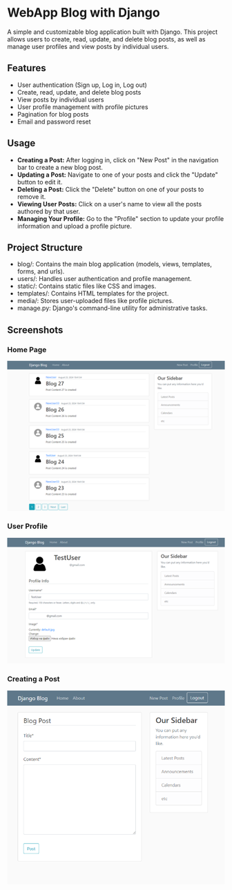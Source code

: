 # WebApp Blog with Django
A simple and customizable blog application built with Django. This project allows users to create, read, update, and delete blog posts, as well as manage user profiles and view posts by individual users.
## Features

- User authentication (Sign up, Log in, Log out)
- Create, read, update, and delete blog posts
- View posts by individual users
- User profile management with profile pictures
- Pagination for blog posts
- Email and password reset

## Usage

- **Creating a Post:** After logging in, click on "New Post" in the navigation bar to create a new blog post.
- **Updating a Post:** Navigate to one of your posts and click the "Update" button to edit it.
- **Deleting a Post:** Click the "Delete" button on one of your posts to remove it.
- **Viewing User Posts:** Click on a user's name to view all the posts authored by that user.
- **Managing Your Profile:** Go to the "Profile" section to update your profile information and upload a profile picture.

## Project Structure

- blog/: Contains the main blog application (models, views, templates, forms, and urls).
- users/: Handles user authentication and profile management.
- static/: Contains static files like CSS and images.
- templates/: Contains HTML templates for the project.
- media/: Stores user-uploaded files like profile pictures.
- manage.py: Django's command-line utility for administrative tasks.


## Screenshots

### Home Page
![Home Page](screenshots/home_page.png)

### User Profile
![User Profile](screenshots/user_profile.png)

### Creating a Post
![Creating a Post](screenshots/creating_post.png)
